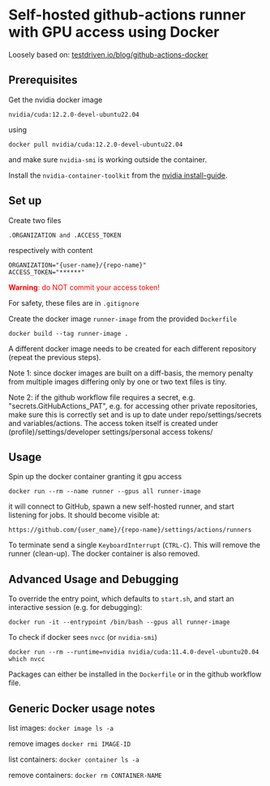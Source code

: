 # Self-hosted github-actions runner with GPU access using Docker

Loosely based on: [testdriven.io/blog/github-actions-docker](https://testdriven.io/blog/github-actions-docker/)

## Prerequisites

Get the nvidia docker image
```
nvidia/cuda:12.2.0-devel-ubuntu22.04
```
using
```
docker pull nvidia/cuda:12.2.0-devel-ubuntu22.04
```
and make sure `nvidia-smi` is working outside the container.

Install the `nvidia-container-toolkit` from the [nvidia install-guide](https://docs.nvidia.com/datacenter/cloud-native/container-toolkit/latest/install-guide.html).

## Set up

Create two files
```
.ORGANIZATION and .ACCESS_TOKEN
```
respectively with content
```
ORGANIZATION="{user-name}/{repo-name}"
ACCESS_TOKEN="******"
```

<span style="color:red">**Warning**: do NOT commit your access token! </span>

For safety, these files are in `.gitignore`

Create the docker image `runner-image` from the provided `Dockerfile`
```
docker build --tag runner-image .
```

A different docker image needs to be created for each different repository (repeat the previous steps).

Note 1: since docker images are built on a diff-basis, the memory penalty from multiple images differing only by one or two text files is tiny.

Note 2: if the github workflow file requires a secret, e.g. "secrets.GitHubActions_PAT", e.g. for accessing other private repositories, make sure this is correctly set and is up to date under repo/settings/secrets and variables/actions. The access token itself is created under (profile)/settings/developer settings/personal access tokens/

## Usage

Spin up the docker container granting it gpu access
```
docker run --rm --name runner --gpus all runner-image
```

it will connect to GitHub, spawn a new self-hosted runner, and start listening for jobs. It should become visible at:
```
https://github.com/{user_name}/{repo-name}/settings/actions/runners
```

To terminate send a single `KeyboardInterrupt` (`CTRL-C`). This will remove the runner (clean-up). The docker container is also removed.

## Advanced Usage and Debugging

To override the entry point, which defaults to `start.sh`, and start an interactive session (e.g. for debugging):
```
docker run -it --entrypoint /bin/bash --gpus all runner-image
```

To check if docker sees `nvcc` (or `nvidia-smi`)
```
docker run --rm --runtime=nvidia nvidia/cuda:11.4.0-devel-ubuntu20.04 which nvcc
```

Packages can either be installed in the `Dockerfile` or in the github workflow file.

## Generic Docker usage notes

list images:
`docker image ls -a`

remove images
`docker rmi IMAGE-ID`

list containers:
`docker container ls -a`

remove containers:
`docker rm CONTAINER-NAME`
